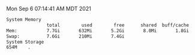 Mon Sep  6 07:14:41 AM MDT 2021
```bash
System Memory
               total        used        free      shared  buff/cache   available
Mem:           7.7Gi       632Mi       5.2Gi       8.0Mi       1.8Gi       6.7Gi
Swap:          7.6Gi       210Mi       7.4Gi
System Storage
654M	.
```
